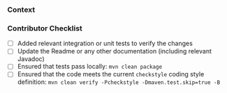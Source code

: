 ### Context
<!--- Thank you for your contribution to this project! :-) -->
<!--- Please tell us a bit more what do you indent with your change and how users of the plugin will benefit from it. -->
<!--- If applicable also provide a link to any relevant issue. -->

### Contributor Checklist
- [ ] Added relevant integration or unit tests to verify the changes
- [ ] Update the Readme or any other documentation (including relevant Javadoc)
- [ ] Ensured that tests pass locally: `mvn clean package`
- [ ] Ensured that the code meets the current `checkstyle` coding style definition: `mvn clean verify -Pcheckstyle -Dmaven.test.skip=true -B`
